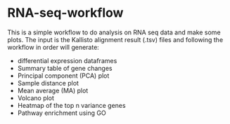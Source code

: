 # RNA-seq-workflow

This is a simple workflow to do analysis on RNA seq data and make some plots. The input is the Kallisto alignment result (.tsv) files and following the workflow in order will generate:
 - differential expression dataframes
 - Summary table of gene changes
 - Principal component (PCA) plot
 - Sample distance plot
 - Mean average (MA) plot
 - Volcano plot
 - Heatmap of the top n variance genes
 - Pathway enrichment using GO
 
